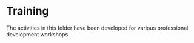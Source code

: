 # Training

The activities in this folder have been developed for various professional development workshops.
